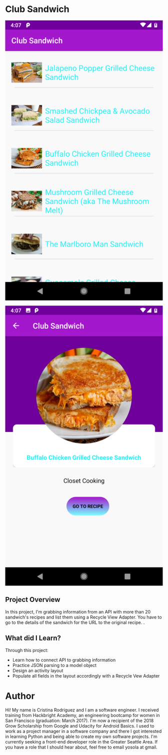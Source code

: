 # Club Sandwich 

![Image of Screenshot 1](https://raw.githubusercontent.com/Yosolita1978/ClubSandwich/master/app/src/main/res/drawable-mdpi/screenshot_20181112_160712.png)

![Image of Screenshot 2](https://raw.githubusercontent.com/Yosolita1978/ClubSandwich/master/app/src/main/res/drawable-mdpi/screenshot_20181112_160721.png)

## Project Overview
In this project, I'm grabbing information from an API with more than 20 sandwich's recipes and list them using a Recycle View Adapter. You have to go to the details of the sandwich for the URL to the original recipe. .

## What did I Learn?
Through this project:
- Learn how to connect API to grabbing information
- Practice JSON parsing to a model object
- Design an activity layout
- Populate all fields in the layout accordingly with a Recycle Vew Adapter

# Author
Hi! My name is Cristina Rodriguez and I am a software engineer. I received training from Hackbright Academy, an engineering bootcamp for women in San Francisco (graduation: March 2017). I'm now a recipient of the 2018 Grow Scholarship from Google and Udacity for Android Basics. I used to work as a project manager in a software company and there I got interested in learning Python and being able to create my own software projects. I'm currently seeking a front-end developer role in the Greater Seattle Area. If you have a role that I should hear about, feel free to email yosola at gmail.
